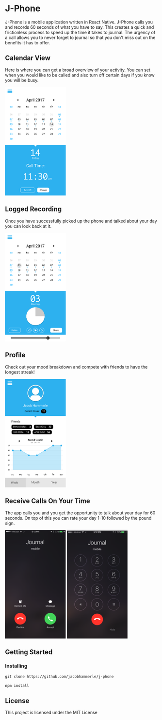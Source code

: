 # J-Phone

J-Phone is a mobile application written in React Native. J-Phone calls you and records 60 seconds of what you have to say. This creates a quick and frictionless process to speed up the time it takes to journal. The urgency of a call allows you to never forget to journal so that you don't miss out on the benefits it has to offer.

## Calendar View

Here is where you can get a broad overview of your activity. You can set when you would like to be called and also turn off certain days if you know you will be busy.

<img src="./src/assets/calendarView.png" alt="calendar" width="200">

## Logged Recording

Once you have successfully picked up the phone and talked about your day you can look back at it.

<img src="./src/assets/audioView.png" alt="audio" width="200">

## Profile

Check out your mood breakdown and compete with friends to have the longest streak!

<img src="./src/assets/profileView.png" alt="profile" width="200">

## Receive Calls On Your Time 

The app calls you and you get the opportunity to talk about your day for 60 seconds. On top of this you can rate your day 1-10 followed by the pound sign.

<img src="./src/assets/incomingCall.png" alt="incoming call" width="200">
<img src="./src/assets/rateDayKeypad.png" alt="call" width="200">

## Getting Started

### Installing

```
git clone https://github.com/jacobhammerle/j-phone
```

```
npm install
```

## License

This project is licensed under the MIT License